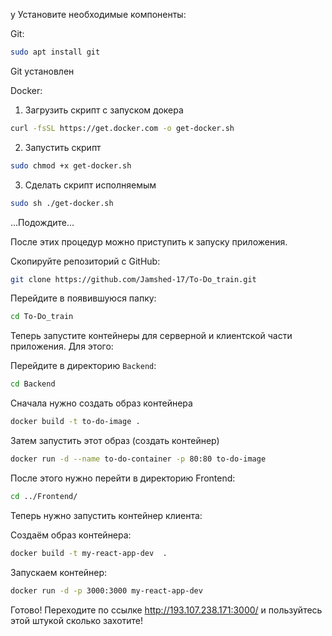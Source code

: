 у
Установите необходимые компоненты:

Git:
```bash
sudo apt install git
```

Git установлен

Docker:
1. Загрузить скрипт с запуском докера
```bash
curl -fsSL https://get.docker.com -o get-docker.sh
```
2. Запустить скрипт
```bash
sudo chmod +x get-docker.sh
```
3. Сделать скрипт исполняемым
```bash
sudo sh ./get-docker.sh
```

...Подождите...

После этих процедур можно приступить к запуску приложения. 

Скопируйте репозиторий с GitHub:
```bash
git clone https://github.com/Jamshed-17/To-Do_train.git
```

Перейдите в появившуюся папку:
```bash
cd To-Do_train
```

Теперь запустите контейнеры для серверной и клиентской части приложения. Для этого:

Перейдите в директорию `Backend`:
```bash
cd Backend
```

Сначала нужно создать образ контейнера
```bash
docker build -t to-do-image .
```

Затем запустить этот образ (создать контейнер)
```bash
docker run -d --name to-do-container -p 80:80 to-do-image
```

После этого нужно перейти в директорию Frontend:
```bash
cd ../Frontend/
```

Теперь нужно запустить контейнер клиента:

Создаём образ контейнера:
```bash
docker build -t my-react-app-dev  .
```

Запускаем контейнер:
```bash
docker run -d -p 3000:3000 my-react-app-dev
```

Готово! Переходите по ссылке http://193.107.238.171:3000/ и пользуйтесь этой штукой сколько захотите!